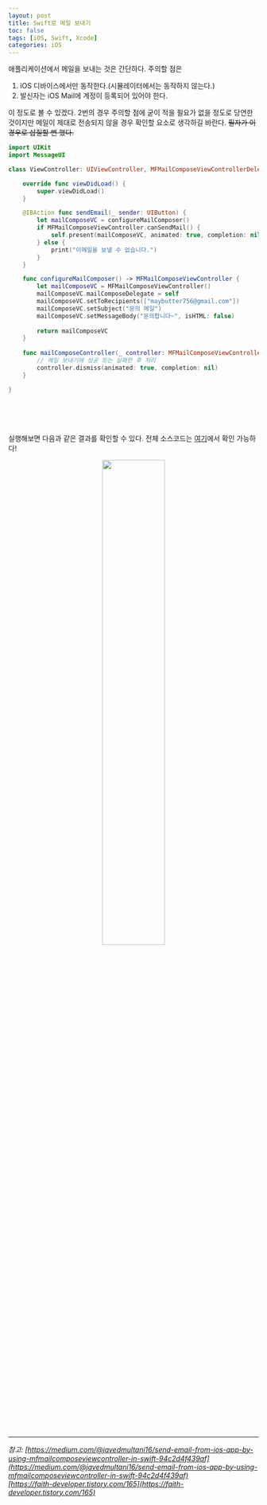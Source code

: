 ```yaml
---
layout: post
title: Swift로 메일 보내기
toc: false
tags: [iOS, Swift, Xcode]
categories: iOS
---
```


애플리케이션에서 메일을 보내는 것은 간단하다. 주의할 점은

1. iOS 디바이스에서만 동작한다.(시뮬레이터에서는 동작하지 않는다.)
2. 발신자는 iOS Mail에 계정이 등록되어 있어야 한다.

이 정도로 볼 수 있겠다. 2번의 경우 주의할 점에 굳이 적을 필요가 없을 정도로 당연한 것이지만 메일이 제대로 전송되지 않을 경우 확인할 요소로 생각하길 바란다. ~~필자가 이 경우로 삽질할 뻔 했다.~~

```swift
import UIKit
import MessageUI

class ViewController: UIViewController, MFMailComposeViewControllerDelegate {

    override func viewDidLoad() {
        super.viewDidLoad()
    }

    @IBAction func sendEmail(_ sender: UIButton) {
    	let mailComposeVC = configureMailComposer()
        if MFMailComposeViewController.canSendMail() {
            self.present(mailComposeVC, animated: true, completion: nil)
        } else {
            print("이메일을 보낼 수 없습니다.")
        }
    }

    func configureMailComposer() -> MFMailComposeViewController {
        let mailComposeVC = MFMailComposeViewController()
        mailComposeVC.mailComposeDelegate = self
        mailComposeVC.setToRecipients(["maybutter756@gmail.com"])
        mailComposeVC.setSubject("문의 메일")
        mailComposeVC.setMessageBody("문의합니다~", isHTML: false)
        
        return mailComposeVC
    }
    
    func mailComposeController(_ controller: MFMailComposeViewController, didFinishWith result: MFMailComposeResult, error: Error?) {
    	// 메일 보내기에 성공 또는 실패한 후 처리
        controller.dismiss(animated: true, completion: nil)
    }

}
```
<br>
<br>
<br>

실행해보면 다음과 같은 결과를 확인할 수 있다. 전체 소스코드는 [여기](https://github.com/Be-beee/TIL-2/tree/main/iOS/EmailTest)에서 확인 가능하다!
<div style="text-align: center;">
    <img src="{{ site.baseurl }}/images/20201209_19/email_result.gif" width="50%">
</div>


---
*참고: [https://medium.com/@javedmultani16/send-email-from-ios-app-by-using-mfmailcomposeviewcontroller-in-swift-94c2d4f439af](https://medium.com/@javedmultani16/send-email-from-ios-app-by-using-mfmailcomposeviewcontroller-in-swift-94c2d4f439af)<br>
[https://faith-developer.tistory.com/165](https://faith-developer.tistory.com/165)*